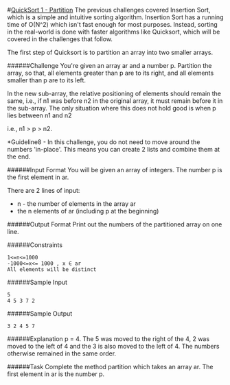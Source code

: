 #[QuickSort 1 - Partition](https://www.hackerrank.com/challenges/quicksort1)
The previous challenges covered Insertion Sort, which is a simple and intuitive sorting algorithm. Insertion Sort has a running time of O(N^2) which isn't fast enough for most purposes. Instead, sorting in the real-world is done with faster algorithms like Quicksort, which will be covered in the challenges that follow.

The first step of Quicksort is to partition an array into two smaller arrays.

######Challenge 
You're given an array ar and a number p. Partition the array, so that, all elements greater than p are to its right, and all elements smaller than p are to its left.

In the new sub-array, the relative positioning of elements should remain the same, i.e., if n1 was before n2 in the original array, it must remain before it in the sub-array. The only situation where this does not hold good is when p lies between n1 and n2

i.e., n1 > p > n2.

*Guideline8 - In this challenge, you do not need to move around the numbers 'in-place'. This means you can create 2 lists and combine them at the end.

######Input Format 
You will be given an array of integers. The number p is the first element in ar.

There are 2 lines of input:
* n - the number of elements in the array ar
* the n elements of ar (including p at the beginning)

######Output Format 
Print out the numbers of the partitioned array on one line.

######Constraints
```shell
1<=n<=1000 
-1000<=x<= 1000 , x ∈ ar 
All elements will be distinct
```
######Sample Input 
```shell
5 
4 5 3 7 2
```
######Sample Output 
```shell
3 2 4 5 7
```
######Explanation 
p = 4. The 5 was moved to the right of the 4, 2 was moved to the left of 4 and the 3 is also moved to the left of 4. The numbers otherwise remained in the same order.

######Task 
Complete the method partition which takes an array ar. The first element in ar is the number p.
